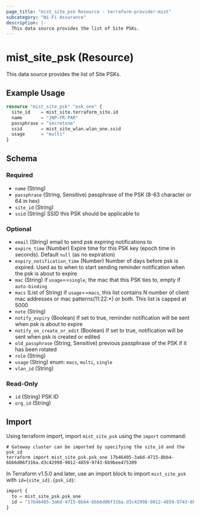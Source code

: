 ```yaml
---
page_title: "mist_site_psk Resource - terraform-provider-mist"
subcategory: "Wi-Fi Assurance"
description: |-
  This data source provides the list of Site PSKs.
---
```


# mist_site_psk (Resource)

This data source provides the list of Site PSKs.


## Example Usage

```terraform
resource "mist_site_psk" "psk_one" {
  site_id    = mist_site.terraform_site.id
  name       = "JNP-FR-PAR"
  passphrase = "secretone"
  ssid       = mist_site_wlan.wlan_one.ssid
  usage      = "multi"
}
```

<!-- schema generated by tfplugindocs -->
## Schema

### Required

- `name` (String)
- `passphrase` (String, Sensitive) passphrase of the PSK (8-63 character or 64 in hex)
- `site_id` (String)
- `ssid` (String) SSID this PSK should be applicable to

### Optional

- `email` (String) email to send psk expiring notifications to
- `expire_time` (Number) Expire time for this PSK key (epoch time in seconds). Default `null` (as no expiration)
- `expiry_notification_time` (Number) Number of days before psk is expired. Used as to when to start sending reminder notification when the psk is about to expire
- `mac` (String) if `usage`==`single`, the mac that this PSK ties to, empty if `auto-binding`
- `macs` (List of String) if `usage`==`macs`, this list contains N number of client mac addresses or mac patterns(11:22:*) or both. This list is capped at 5000
- `note` (String)
- `notify_expiry` (Boolean) If set to true, reminder notification will be sent when psk is about to expire
- `notify_on_create_or_edit` (Boolean) If set to true, notification will be sent when psk is created or edited
- `old_passphrase` (String, Sensitive) previous passphrase of the PSK if it has been rotated
- `role` (String)
- `usage` (String) enum: `macs`, `multi`, `single`
- `vlan_id` (String)

### Read-Only

- `id` (String) PSK ID
- `org_id` (String)



## Import
Using terraform import, import `mist_site_psk` using the `import` command:
```shell
# Gateway cluster can be imported by specifying the site_id and the psk_id
terraform import mist_site_psk.psk_one 17b46405-3a6d-4715-8bb4-6bb6d06f316a.d3c42998-9012-4859-9743-6b9bee475309
```


In Terraform v1.5.0 and later, use an import block to import `mist_site_psk` with `id={site_id}.{psk_id}`:

```tf
import {
  to = mist_site_psk.psk_one
  id = "17b46405-3a6d-4715-8bb4-6bb6d06f316a.d3c42998-9012-4859-9743-6b9bee475309"
}
```
